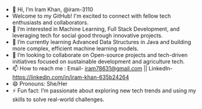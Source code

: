 - 👋 Hi, I’m Iram Khan, @iram-3110
- Welcome to my GitHub! I'm excited to connect with fellow tech enthusiasts and collaborators.
- 👀 I’m interested in Machine Learning, Full Stack Development, and leveraging tech for social good through innovative projects.
- 🌱 I’m currently learning Advanced Data Structures in Java and building more complex, efficient machine learning models.
- 💞️ I’m looking to collaborate on Open-source projects and tech-driven initiatives focused on sustainable development and agriculture tech.
- 📫 How to reach me : Email- iram78631@gmail.com || LinkedIn- https://linkedin.com/in/iram-khan-635b24264
- 😄 Pronouns: She/Her
- ⚡ Fun fact: I’m passionate about exploring new tech trends and using my skills to solve real-world challenges.


<!---
iram-3110/iram-3110 is a ✨ special ✨ repository because its `README.md` (this file) appears on your GitHub profile.
You can click the Preview link to take a look at your changes.
--->
